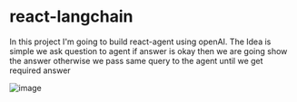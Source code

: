 # react-langchain

In this project I'm going to build react-agent using openAI. The Idea is simple we ask question 
to agent if answer is okay then we are going show the answer otherwise we pass same query to the agent until we get required answer

![image](https://github.com/user-attachments/assets/907a849d-56ee-4d86-ab6c-cf666ef267a8)
